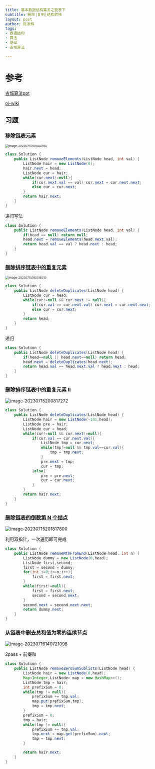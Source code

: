 ```yaml
---
title: 基本数据结构篇五之链表下
subtitle: 删除|复制|结构转换
layout: post
author: 陈家辉
tags:
- 数据结构
- 算法
- 基础
- 古城算法

---
```


# 参考

[古城算法ppt](https://docs.google.com/presentation/d/14r1RwxJi-ko1m2cRC8F3U2QnXeI6ykKfjqYHfefOK-E/edit#slide=id.gd24f3d6860_0_0)

[oi-wiki](https://oi-wiki.org/ds/linked-list/)

## 习题

### [移除链表元素](https://leetcode.cn/problems/remove-linked-list-elements/description/)

<img src="https://cdn.jsdelivr.net/gh/Chenjiahui0/picture@main/202307151621864.png" alt="image-20230715161044760" style="zoom:67%;" />

```java
class Solution {
    public ListNode removeElements(ListNode head, int val) {
        ListNode hair = new ListNode(0);
        hair.next = head;
        ListNode cur = hair;
        while(cur.next!=null){
            if(cur.next.val == val) cur.next = cur.next.next;
            else cur = cur.next;
        }
        return hair.next;
    }
}
```

递归写法

```java
class Solution {
    public ListNode removeElements(ListNode head, int val) {
        if(head == null) return null;
        head.next = removeElements(head.next,val);
        return head.val == val ? head.next : head;
    }
}
```

### [删除排序链表中的重复元素](https://leetcode.cn/problems/remove-duplicates-from-sorted-list/description/)

<img src="https://cdn.jsdelivr.net/gh/Chenjiahui0/picture@main/202307151930080.png" alt="image-20230715193015010" style="zoom:67%;" />

```java
class Solution {
    public ListNode deleteDuplicates(ListNode head) {
        ListNode cur = head;
        while(cur!=null && cur.next != null){
            if(cur.val == cur.next.val) cur.next = cur.next.next;
            else cur = cur.next;
        }
        return head;
    }
}
```

递归

```java
class Solution {
    public ListNode deleteDuplicates(ListNode head) {
        if(head==null || head.next==null) return head;
        head.next = deleteDuplicates(head.next);
        return head.val == head.next.val ? head.next : head;
    }
}
```

### [删除排序链表中的重复元素 II](https://leetcode.cn/problems/remove-duplicates-from-sorted-list-ii/description/)

![image-20230715200817272](https://cdn.jsdelivr.net/gh/Chenjiahui0/picture@main/202307152008321.png)

```java
class Solution {
    public ListNode deleteDuplicates(ListNode head) {
        ListNode hair = new ListNode(-101,head);
        ListNode pre = hair;
        ListNode cur = head;
        while(cur!=null && cur.next!=null){
            if(cur.val == cur.next.val){
                ListNode tmp = cur.next;
                while(tmp!=null && tmp.val==cur.val){
                    tmp = tmp.next;
                }
                pre.next = tmp;
                cur = tmp;
            }else{
                pre = pre.next;
                cur = cur.next;
            }
        }
        return hair.next;
    }
}
```

### [删除链表的倒数第 N 个结点](https://leetcode.cn/problems/remove-nth-node-from-end-of-list/description/)

![image-20230715201817800](https://cdn.jsdelivr.net/gh/Chenjiahui0/picture@main/202307152018846.png)

利用双指针，一次遍历即可完成

```java
class Solution {
    public ListNode removeNthFromEnd(ListNode head, int n) {
        ListNode dummy = new ListNode(0,head);
        ListNode first,second;
        first = second = dummy;
        for(int i=0;i<=n;i++){
            first = first.next;
        }
        while(first!=null){
            first = first.next;
            second = second.next;
        }
        second.next = second.next.next;
        return dummy.next;
    }
}
```

### [从链表中删去总和值为零的连续节点](https://leetcode.cn/problems/remove-zero-sum-consecutive-nodes-from-linked-list/description/)

![image-20230716140721098](https://cdn.jsdelivr.net/gh/Chenjiahui0/picture@main/202307161407170.png)

2pass + 前缀和

```java
class Solution {
    public ListNode removeZeroSumSublists(ListNode head) {
        ListNode hair = new ListNode(0,head);
        Map<Integer,ListNode> map = new HashMap<>();
        ListNode tmp = hair;
        int prefixSum = 0;
        while(tmp != null){
            prefixSum += tmp.val;
            map.put(prefixSum,tmp);
            tmp = tmp.next;
        }
        prefixSum = 0;
        tmp = hair;
        while(tmp != null){
            prefixSum += tmp.val;
            tmp.next = map.get(prefixSum).next;
            tmp = tmp.next;
        }

        return hair.next;
    }
}
```

